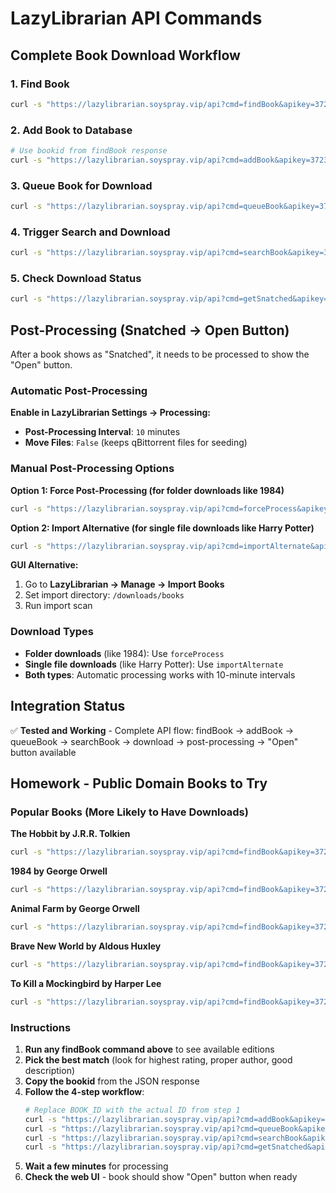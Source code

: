 # LazyLibrarian API Commands

## Complete Book Download Workflow

### 1. Find Book

```bash
curl -s "https://lazylibrarian.soyspray.vip/api?cmd=findBook&apikey=3723d36aa1e9e9955e3bf8982e94ee3c&name=Alice+in+Wonderland+Lewis+Carroll" | jq '.[0:3]'
```

### 2. Add Book to Database

```bash
# Use bookid from findBook response
curl -s "https://lazylibrarian.soyspray.vip/api?cmd=addBook&apikey=3723d36aa1e9e9955e3bf8982e94ee3c&id=28190157"
```

### 3. Queue Book for Download

```bash
curl -s "https://lazylibrarian.soyspray.vip/api?cmd=queueBook&apikey=3723d36aa1e9e9955e3bf8982e94ee3c&id=28190157&type=eBook"
```

### 4. Trigger Search and Download

```bash
curl -s "https://lazylibrarian.soyspray.vip/api?cmd=searchBook&apikey=3723d36aa1e9e9955e3bf8982e94ee3c&id=28190157&wait=true"
```

### 5. Check Download Status

```bash
curl -s "https://lazylibrarian.soyspray.vip/api?cmd=getSnatched&apikey=3723d36aa1e9e9955e3bf8982e94ee3c" | jq
```

## Post-Processing (Snatched → Open Button)

After a book shows as "Snatched", it needs to be processed to show the "Open" button.

### Automatic Post-Processing
**Enable in LazyLibrarian Settings → Processing:**
- **Post-Processing Interval**: `10` minutes
- **Move Files**: `False` (keeps qBittorrent files for seeding)

### Manual Post-Processing Options

**Option 1: Force Post-Processing (for folder downloads like 1984)**
```bash
curl -s "https://lazylibrarian.soyspray.vip/api?cmd=forceProcess&apikey=3723d36aa1e9e9955e3bf8982e94ee3c"
```

**Option 2: Import Alternative (for single file downloads like Harry Potter)**
```bash
curl -s "https://lazylibrarian.soyspray.vip/api?cmd=importAlternate&apikey=3723d36aa1e9e9955e3bf8982e94ee3c&dir=/downloads/books"
```

**GUI Alternative:**
1. Go to **LazyLibrarian → Manage → Import Books**
2. Set import directory: `/downloads/books`
3. Run import scan

### Download Types
- **Folder downloads** (like 1984): Use `forceProcess`
- **Single file downloads** (like Harry Potter): Use `importAlternate`
- **Both types**: Automatic processing works with 10-minute intervals

## Integration Status

✅ **Tested and Working** - Complete API flow: findBook → addBook → queueBook → searchBook → download → post-processing → "Open" button available

## Homework - Public Domain Books to Try

### Popular Books (More Likely to Have Downloads)

**The Hobbit by J.R.R. Tolkien**
```bash
curl -s "https://lazylibrarian.soyspray.vip/api?cmd=findBook&apikey=3723d36aa1e9e9955e3bf8982e94ee3c&name=The+Hobbit+J+R+R+Tolkien" | jq '.[0:3]'
```

**1984 by George Orwell**
```bash
curl -s "https://lazylibrarian.soyspray.vip/api?cmd=findBook&apikey=3723d36aa1e9e9955e3bf8982e94ee3c&name=1984+George+Orwell" | jq '.[0:3]'
```

**Animal Farm by George Orwell**
```bash
curl -s "https://lazylibrarian.soyspray.vip/api?cmd=findBook&apikey=3723d36aa1e9e9955e3bf8982e94ee3c&name=Animal+Farm+George+Orwell" | jq '.[0:3]'
```

**Brave New World by Aldous Huxley**
```bash
curl -s "https://lazylibrarian.soyspray.vip/api?cmd=findBook&apikey=3723d36aa1e9e9955e3bf8982e94ee3c&name=Brave+New+World+Aldous+Huxley" | jq '.[0:3]'
```

**To Kill a Mockingbird by Harper Lee**
```bash
curl -s "https://lazylibrarian.soyspray.vip/api?cmd=findBook&apikey=3723d36aa1e9e9955e3bf8982e94ee3c&name=To+Kill+a+Mockingbird+Harper+Lee" | jq '.[0:3]'
```

### Instructions

1. **Run any findBook command above** to see available editions
2. **Pick the best match** (look for highest rating, proper author, good description)
3. **Copy the bookid** from the JSON response
4. **Follow the 4-step workflow**:
   ```bash
   # Replace BOOK_ID with the actual ID from step 1
   curl -s "https://lazylibrarian.soyspray.vip/api?cmd=addBook&apikey=3723d36aa1e9e9955e3bf8982e94ee3c&id=BOOK_ID"
   curl -s "https://lazylibrarian.soyspray.vip/api?cmd=queueBook&apikey=3723d36aa1e9e9955e3bf8982e94ee3c&id=BOOK_ID&type=eBook"
   curl -s "https://lazylibrarian.soyspray.vip/api?cmd=searchBook&apikey=3723d36aa1e9e9955e3bf8982e94ee3c&id=BOOK_ID&wait=true"
   curl -s "https://lazylibrarian.soyspray.vip/api?cmd=getSnatched&apikey=3723d36aa1e9e9955e3bf8982e94ee3c" | jq
   ```
5. **Wait a few minutes** for processing
6. **Check the web UI** - book should show "Open" button when ready
